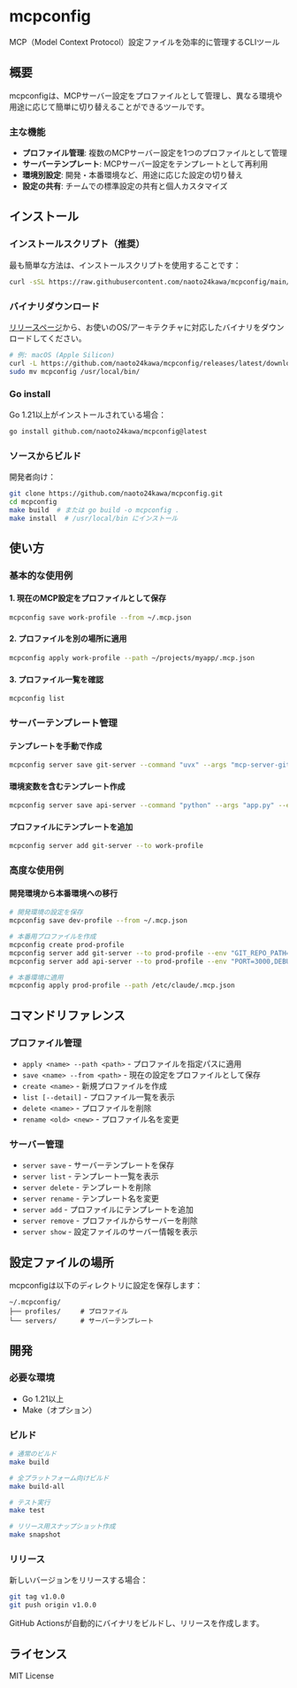 # mcpconfig

MCP（Model Context Protocol）設定ファイルを効率的に管理するCLIツール

## 概要

mcpconfigは、MCPサーバー設定をプロファイルとして管理し、異なる環境や用途に応じて簡単に切り替えることができるツールです。

### 主な機能

- **プロファイル管理**: 複数のMCPサーバー設定を1つのプロファイルとして管理
- **サーバーテンプレート**: MCPサーバー設定をテンプレートとして再利用
- **環境別設定**: 開発・本番環境など、用途に応じた設定の切り替え
- **設定の共有**: チームでの標準設定の共有と個人カスタマイズ

## インストール

### インストールスクリプト（推奨）

最も簡単な方法は、インストールスクリプトを使用することです：

```bash
curl -sSL https://raw.githubusercontent.com/naoto24kawa/mcpconfig/main/install.sh | bash
```

### バイナリダウンロード

[リリースページ](https://github.com/naoto24kawa/mcpconfig/releases)から、お使いのOS/アーキテクチャに対応したバイナリをダウンロードしてください。

```bash
# 例: macOS (Apple Silicon)
curl -L https://github.com/naoto24kawa/mcpconfig/releases/latest/download/mcpconfig_Darwin_arm64.tar.gz | tar xz
sudo mv mcpconfig /usr/local/bin/
```

### Go install

Go 1.21以上がインストールされている場合：

```bash
go install github.com/naoto24kawa/mcpconfig@latest
```

### ソースからビルド

開発者向け：

```bash
git clone https://github.com/naoto24kawa/mcpconfig.git
cd mcpconfig
make build  # または go build -o mcpconfig .
make install  # /usr/local/bin にインストール
```

## 使い方

### 基本的な使用例

#### 1. 現在のMCP設定をプロファイルとして保存

```bash
mcpconfig save work-profile --from ~/.mcp.json
```

#### 2. プロファイルを別の場所に適用

```bash
mcpconfig apply work-profile --path ~/projects/myapp/.mcp.json
```

#### 3. プロファイル一覧を確認

```bash
mcpconfig list
```

### サーバーテンプレート管理

#### テンプレートを手動で作成

```bash
mcpconfig server save git-server --command "uvx" --args "mcp-server-git,--repository,/path/to/repo"
```

#### 環境変数を含むテンプレート作成

```bash
mcpconfig server save api-server --command "python" --args "app.py" --env "PORT=8080,DEBUG=true"
```

#### プロファイルにテンプレートを追加

```bash
mcpconfig server add git-server --to work-profile
```

### 高度な使用例

#### 開発環境から本番環境への移行

```bash
# 開発環境の設定を保存
mcpconfig save dev-profile --from ~/.mcp.json

# 本番用プロファイルを作成
mcpconfig create prod-profile
mcpconfig server add git-server --to prod-profile --env "GIT_REPO_PATH=/prod/repo"
mcpconfig server add api-server --to prod-profile --env "PORT=3000,DEBUG=false"

# 本番環境に適用
mcpconfig apply prod-profile --path /etc/claude/.mcp.json
```

## コマンドリファレンス

### プロファイル管理

- `apply <name> --path <path>` - プロファイルを指定パスに適用
- `save <name> --from <path>` - 現在の設定をプロファイルとして保存
- `create <name>` - 新規プロファイルを作成
- `list [--detail]` - プロファイル一覧を表示
- `delete <name>` - プロファイルを削除
- `rename <old> <new>` - プロファイル名を変更

### サーバー管理

- `server save` - サーバーテンプレートを保存
- `server list` - テンプレート一覧を表示
- `server delete` - テンプレートを削除
- `server rename` - テンプレート名を変更
- `server add` - プロファイルにテンプレートを追加
- `server remove` - プロファイルからサーバーを削除
- `server show` - 設定ファイルのサーバー情報を表示

## 設定ファイルの場所

mcpconfigは以下のディレクトリに設定を保存します：

```
~/.mcpconfig/
├── profiles/     # プロファイル
└── servers/      # サーバーテンプレート
```

## 開発

### 必要な環境

- Go 1.21以上
- Make（オプション）

### ビルド

```bash
# 通常のビルド
make build

# 全プラットフォーム向けビルド
make build-all

# テスト実行
make test

# リリース用スナップショット作成
make snapshot
```

### リリース

新しいバージョンをリリースする場合：

```bash
git tag v1.0.0
git push origin v1.0.0
```

GitHub Actionsが自動的にバイナリをビルドし、リリースを作成します。

## ライセンス

MIT License
